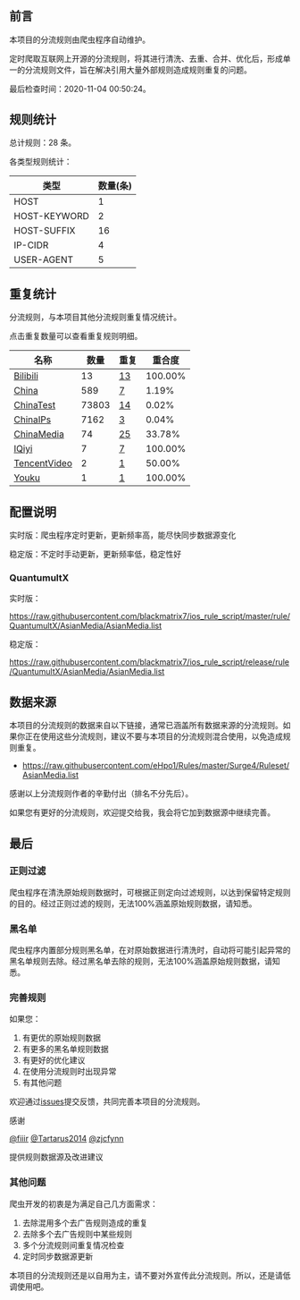# 

## 前言

本项目的分流规则由爬虫程序自动维护。

定时爬取互联网上开源的分流规则，将其进行清洗、去重、合并、优化后，形成单一的分流规则文件，旨在解决引用大量外部规则造成规则重复的问题。



最后检查时间：2020-11-04 00:50:24。

## 规则统计

总计规则：28 条。

各类型规则统计：

| 类型 | 数量(条) |
| ---- | ---- |
| HOST | 1 |
| HOST-KEYWORD | 2 |
| HOST-SUFFIX | 16 |
| IP-CIDR | 4 |
| USER-AGENT | 5 |
## 重复统计

分流规则，与本项目其他分流规则重复情况统计。

点击重复数量可以查看重复规则明细。

| 名称 | 数量 | 重复 | 重合度 |
| ---- | ---- | ---- | ------ |
|  [Bilibili](https://github.com/blackmatrix7/ios_rule_script/tree/master/rule/QuantumultX/Bilibili)    | 13   | [13](https://github.com/blackmatrix7/ios_rule_script/tree/master/rule/QuantumultX/AsianMedia/Repeat/Bilibili.list)   |   100.00%  |
|  [China](https://github.com/blackmatrix7/ios_rule_script/tree/master/rule/QuantumultX/China)    | 589   | [7](https://github.com/blackmatrix7/ios_rule_script/tree/master/rule/QuantumultX/AsianMedia/Repeat/China.list)   |   1.19%  |
|  [ChinaTest](https://github.com/blackmatrix7/ios_rule_script/tree/master/rule/QuantumultX/ChinaTest)    | 73803   | [14](https://github.com/blackmatrix7/ios_rule_script/tree/master/rule/QuantumultX/AsianMedia/Repeat/ChinaTest.list)   |   0.02%  |
|  [ChinaIPs](https://github.com/blackmatrix7/ios_rule_script/tree/master/rule/QuantumultX/ChinaIPs)    | 7162   | [3](https://github.com/blackmatrix7/ios_rule_script/tree/master/rule/QuantumultX/AsianMedia/Repeat/ChinaIPs.list)   |   0.04%  |
|  [ChinaMedia](https://github.com/blackmatrix7/ios_rule_script/tree/master/rule/QuantumultX/ChinaMedia)    | 74   | [25](https://github.com/blackmatrix7/ios_rule_script/tree/master/rule/QuantumultX/AsianMedia/Repeat/ChinaMedia.list)   |   33.78%  |
|  [IQiyi](https://github.com/blackmatrix7/ios_rule_script/tree/master/rule/QuantumultX/IQiyi)    | 7   | [7](https://github.com/blackmatrix7/ios_rule_script/tree/master/rule/QuantumultX/AsianMedia/Repeat/IQiyi.list)   |   100.00%  |
|  [TencentVideo](https://github.com/blackmatrix7/ios_rule_script/tree/master/rule/QuantumultX/TencentVideo)    | 2   | [1](https://github.com/blackmatrix7/ios_rule_script/tree/master/rule/QuantumultX/AsianMedia/Repeat/TencentVideo.list)   |   50.00%  |
|  [Youku](https://github.com/blackmatrix7/ios_rule_script/tree/master/rule/QuantumultX/Youku)    | 1   | [1](https://github.com/blackmatrix7/ios_rule_script/tree/master/rule/QuantumultX/AsianMedia/Repeat/Youku.list)   |   100.00%  |
## 配置说明

实时版：爬虫程序定时更新，更新频率高，能尽快同步数据源变化

稳定版：不定时手动更新，更新频率低，稳定性好

### QuantumultX 
实时版：

https://raw.githubusercontent.com/blackmatrix7/ios_rule_script/master/rule/QuantumultX/AsianMedia/AsianMedia.list

稳定版：

https://raw.githubusercontent.com/blackmatrix7/ios_rule_script/release/rule/QuantumultX/AsianMedia/AsianMedia.list

## 数据来源

本项目的分流规则的数据来自以下链接，通常已涵盖所有数据来源的分流规则。如果你正在使用这些分流规则，建议不要与本项目的分流规则混合使用，以免造成规则重复。

- https://raw.githubusercontent.com/eHpo1/Rules/master/Surge4/Ruleset/AsianMedia.list


感谢以上分流规则作者的辛勤付出（排名不分先后）。

如果您有更好的分流规则，欢迎提交给我，我会将它加到数据源中继续完善。

## 最后

### 正则过滤

爬虫程序在清洗原始规则数据时，可根据正则定向过滤规则，以达到保留特定规则的目的。经过正则过滤的规则，无法100%涵盖原始规则数据，请知悉。

### 黑名单

爬虫程序内置部分规则黑名单，在对原始数据进行清洗时，自动将可能引起异常的黑名单规则去除。经过黑名单去除的规则，无法100%涵盖原始规则数据，请知悉。

### 完善规则

如果您：

1. 有更优的原始规则数据
2. 有更多的黑名单规则数据
3. 有更好的优化建议
4. 在使用分流规则时出现异常
5. 有其他问题

欢迎通过[issues](https://github.com/blackmatrix7/ios_rule_script/issues/new)提交反馈，共同完善本项目的分流规则。

感谢

[@fiiir](https://github.com/fiiir) [@Tartarus2014](https://github.com/Tartarus2014) [@zjcfynn](https://github.com/zjcfynn) 

提供规则数据源及改进建议

### 其他问题

爬虫开发的初衷是为满足自己几方面需求：

1. 去除混用多个去广告规则造成的重复
2. 去除多个去广告规则中某些规则
3. 多个分流规则间重复情况检查
4. 定时同步数据源更新

本项目的分流规则还是以自用为主，请不要对外宣传此分流规则。所以，还是请低调使用吧。